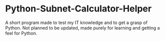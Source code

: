 # Python-Subnet-Calculator-Helper
A short program made to test my IT knowledge and to get a grasp of Python.
Not planned to be updated, made purely for learning and getting a feel for Python.
